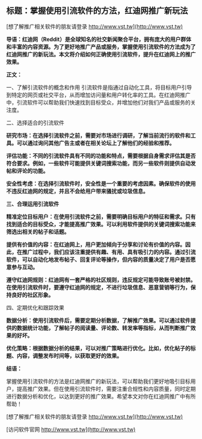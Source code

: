## **标题：掌握使用引流软件的方法，红迪网推广新玩法**

[想了解推广相关软件的朋友请登录 http://www.vst.tw](http://www.vst.tw)

**导语：红迪网（Reddit）是全球知名的社交新闻聚合平台，拥有庞大的用户群体和丰富的内容资源。为了更好地推广产品或服务，掌握使用引流软件的方法成为了红迪网推广的新玩法。本文将介绍如何正确使用引流软件，提升在红迪网上的推广效果。**

**正文：**

一、了解引流软件的概念和作用
引流软件是指通过自动化工具，将目标用户引导到特定的网页或社交平台，从而增加访问量和用户转化率的工具。在红迪网推广中，引流软件可以帮助我们快速找到目标受众，并增加他们对我们产品或服务的关注度。

二、选择适合的引流软件

**研究市场：在选择引流软件之前，需要对市场进行调研，了解当前流行的软件和工具。可以通过询问其他广告主或者在相关论坛上了解他们的经验和推荐。**

**评估功能：不同的引流软件具有不同的功能和特点，需要根据自身需求评估其是否符合要求。例如，一些软件可能提供关键词搜索功能，而另一些软件则提供自动发帖和评论的功能。**

**安全性考虑：在选择引流软件时，安全性是一个重要的考虑因素。确保软件的使用不违反红迪网的规定，并且不会给用户带来骚扰或垃圾信息。**

**三、合理运用引流软件**

**精准定位目标用户：在使用引流软件之前，需要明确目标用户的特征和需求。只有找到适合的目标受众，才能提高推广效果。可以利用软件提供的关键词搜索功能来筛选出相关的帖子和话题。**

**提供有价值的内容：在红迪网上，用户更加倾向于分享和讨论有价值的内容。因此，在推广过程中，我们应该注重提供有趣、有用、具有吸引力的内容。通过引流软件，可以自动化地发布帖子、回复评论等操作，但内容的质量决定了用户是否愿意参与互动。**

**遵守红迪网规则：红迪网有一套严格的社区规则，违反规定可能导致账号被封禁。在使用引流软件时，要遵守红迪网的规定，不进行垃圾信息、恶意营销等行为，保持良好的社区形象。**

四、定期优化和跟踪效果

**数据分析：使用引流软件后，需要定期分析数据，了解推广效果。可以通过软件提供的数据统计功能，了解帖子的阅读量、评论数、转发率等指标，从而判断推广效果的好坏。**

**优化策略：根据数据分析的结果，可以对推广策略进行优化。比如，优化帖子的标题、内容，调整发布时间等，以获取更好的效果。**

**结语：**

掌握使用引流软件的方法是红迪网推广的新玩法，可以帮助我们更好地吸引目标用户，提高推广效果。但在使用引流软件时，需要注重合规性和内容质量，同时定期进行数据分析和优化，以达到更好的推广效果。希望本文对你在红迪网推广中有所帮助！

[想了解推广相关软件的朋友请登录 http://www.vst.tw](http://www.vst.tw)


[访问软件官网 http://www.vst.tw](http://www.vst.tw)
